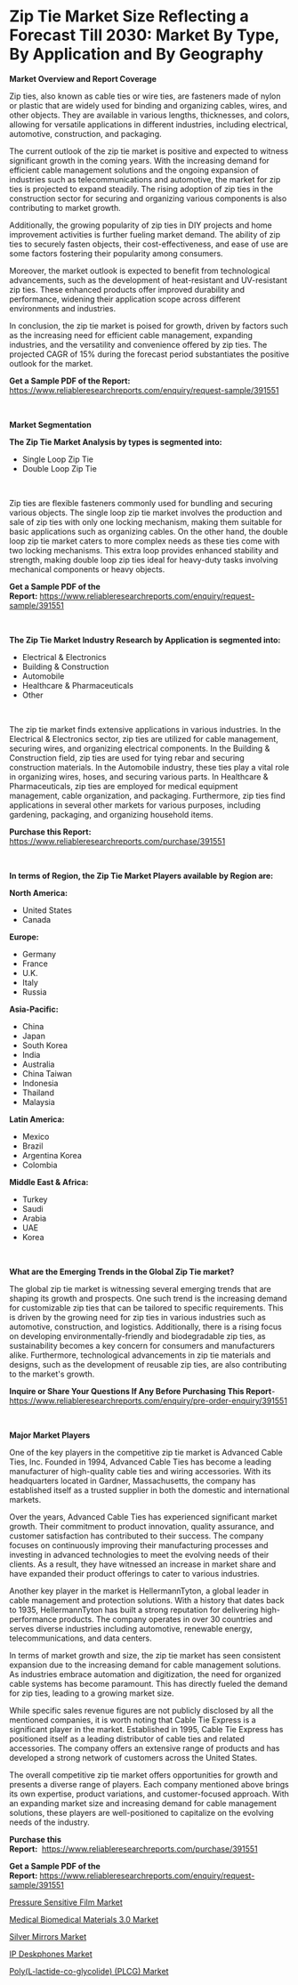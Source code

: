 <p><h1>Zip Tie Market Size Reflecting a Forecast Till 2030: Market By Type, By Application and By Geography</h1></p><p><strong>Market Overview and Report Coverage</strong></p>
<p><p>Zip ties, also known as cable ties or wire ties, are fasteners made of nylon or plastic that are widely used for binding and organizing cables, wires, and other objects. They are available in various lengths, thicknesses, and colors, allowing for versatile applications in different industries, including electrical, automotive, construction, and packaging.</p><p>The current outlook of the zip tie market is positive and expected to witness significant growth in the coming years. With the increasing demand for efficient cable management solutions and the ongoing expansion of industries such as telecommunications and automotive, the market for zip ties is projected to expand steadily. The rising adoption of zip ties in the construction sector for securing and organizing various components is also contributing to market growth.</p><p>Additionally, the growing popularity of zip ties in DIY projects and home improvement activities is further fueling market demand. The ability of zip ties to securely fasten objects, their cost-effectiveness, and ease of use are some factors fostering their popularity among consumers.</p><p>Moreover, the market outlook is expected to benefit from technological advancements, such as the development of heat-resistant and UV-resistant zip ties. These enhanced products offer improved durability and performance, widening their application scope across different environments and industries.</p><p>In conclusion, the zip tie market is poised for growth, driven by factors such as the increasing need for efficient cable management, expanding industries, and the versatility and convenience offered by zip ties. The projected CAGR of 15% during the forecast period substantiates the positive outlook for the market.</p></p>
<p><strong>Get a Sample PDF of the Report:</strong> <a href="https://www.reliableresearchreports.com/enquiry/request-sample/391551">https://www.reliableresearchreports.com/enquiry/request-sample/391551</a></p>
<p>&nbsp;</p>
<p><strong>Market Segmentation</strong></p>
<p><strong>The Zip Tie Market Analysis by types is segmented into:</strong></p>
<p><ul><li>Single Loop Zip Tie</li><li>Double Loop Zip Tie</li></ul></p>
<p>&nbsp;</p>
<p><p>Zip ties are flexible fasteners commonly used for bundling and securing various objects. The single loop zip tie market involves the production and sale of zip ties with only one locking mechanism, making them suitable for basic applications such as organizing cables. On the other hand, the double loop zip tie market caters to more complex needs as these ties come with two locking mechanisms. This extra loop provides enhanced stability and strength, making double loop zip ties ideal for heavy-duty tasks involving mechanical components or heavy objects.</p></p>
<p><strong>Get a Sample PDF of the Report:</strong>&nbsp;<a href="https://www.reliableresearchreports.com/enquiry/request-sample/391551">https://www.reliableresearchreports.com/enquiry/request-sample/391551</a></p>
<p>&nbsp;</p>
<p><strong>The Zip Tie Market Industry Research by Application is segmented into:</strong></p>
<p><ul><li>Electrical & Electronics</li><li>Building & Construction</li><li>Automobile</li><li>Healthcare & Pharmaceuticals</li><li>Other</li></ul></p>
<p>&nbsp;</p>
<p><p>The zip tie market finds extensive applications in various industries. In the Electrical & Electronics sector, zip ties are utilized for cable management, securing wires, and organizing electrical components. In the Building & Construction field, zip ties are used for tying rebar and securing construction materials. In the Automobile industry, these ties play a vital role in organizing wires, hoses, and securing various parts. In Healthcare & Pharmaceuticals, zip ties are employed for medical equipment management, cable organization, and packaging. Furthermore, zip ties find applications in several other markets for various purposes, including gardening, packaging, and organizing household items.</p></p>
<p><strong>Purchase this Report:</strong>&nbsp; <a href="https://www.reliableresearchreports.com/purchase/391551">https://www.reliableresearchreports.com/purchase/391551</a></p>
<p>&nbsp;</p>
<p><strong>In terms of Region, the Zip Tie Market Players available by Region are:</strong></p>
<p>
    <p> <strong> North America: </strong>
        <ul>
            <li>United States</li>
            <li>Canada</li>
        </ul>
        </p> 
    <p> <strong> Europe: </strong>
        <ul>
            <li>Germany</li>
            <li>France</li>
            <li>U.K.</li>
            <li>Italy</li>
            <li>Russia</li>
        </ul>
        </p> 
    <p> <strong> Asia-Pacific: </strong>
        <ul>
            <li>China</li>
            <li>Japan</li>
            <li>South Korea</li>
            <li>India</li>
            <li>Australia</li>
            <li>China Taiwan</li>
            <li>Indonesia</li>
            <li>Thailand</li>
            <li>Malaysia</li>
        </ul>
        </p> 
    <p> <strong> Latin America: </strong>
        <ul>
            <li>Mexico</li>
            <li>Brazil</li>
            <li>Argentina Korea</li>
            <li>Colombia</li>
        </ul>
        </p> 
    <p> <strong> Middle East & Africa: </strong>
        <ul>
            <li>Turkey</li>
            <li>Saudi</li>
            <li>Arabia</li>
            <li>UAE</li>
            <li>Korea</li>
        </ul>
    </p>
    </p>
<p>&nbsp;</p>
<p><strong>What are the Emerging Trends in the Global Zip Tie market?</strong></p>
<p><p>The global zip tie market is witnessing several emerging trends that are shaping its growth and prospects. One such trend is the increasing demand for customizable zip ties that can be tailored to specific requirements. This is driven by the growing need for zip ties in various industries such as automotive, construction, and logistics. Additionally, there is a rising focus on developing environmentally-friendly and biodegradable zip ties, as sustainability becomes a key concern for consumers and manufacturers alike. Furthermore, technological advancements in zip tie materials and designs, such as the development of reusable zip ties, are also contributing to the market's growth.</p></p>
<p><strong>Inquire or Share Your Questions If Any Before Purchasing This Report</strong>- <a href="https://www.reliableresearchreports.com/enquiry/pre-order-enquiry/391551">https://www.reliableresearchreports.com/enquiry/pre-order-enquiry/391551</a></p>
<p>&nbsp;</p>
<p><strong>Major Market Players</strong></p>
<p><p>One of the key players in the competitive zip tie market is Advanced Cable Ties, Inc. Founded in 1994, Advanced Cable Ties has become a leading manufacturer of high-quality cable ties and wiring accessories. With its headquarters located in Gardner, Massachusetts, the company has established itself as a trusted supplier in both the domestic and international markets.</p><p>Over the years, Advanced Cable Ties has experienced significant market growth. Their commitment to product innovation, quality assurance, and customer satisfaction has contributed to their success. The company focuses on continuously improving their manufacturing processes and investing in advanced technologies to meet the evolving needs of their clients. As a result, they have witnessed an increase in market share and have expanded their product offerings to cater to various industries.</p><p>Another key player in the market is HellermannTyton, a global leader in cable management and protection solutions. With a history that dates back to 1935, HellermannTyton has built a strong reputation for delivering high-performance products. The company operates in over 30 countries and serves diverse industries including automotive, renewable energy, telecommunications, and data centers.</p><p>In terms of market growth and size, the zip tie market has seen consistent expansion due to the increasing demand for cable management solutions. As industries embrace automation and digitization, the need for organized cable systems has become paramount. This has directly fueled the demand for zip ties, leading to a growing market size.</p><p>While specific sales revenue figures are not publicly disclosed by all the mentioned companies, it is worth noting that Cable Tie Express is a significant player in the market. Established in 1995, Cable Tie Express has positioned itself as a leading distributor of cable ties and related accessories. The company offers an extensive range of products and has developed a strong network of customers across the United States.</p><p>The overall competitive zip tie market offers opportunities for growth and presents a diverse range of players. Each company mentioned above brings its own expertise, product variations, and customer-focused approach. With an expanding market size and increasing demand for cable management solutions, these players are well-positioned to capitalize on the evolving needs of the industry.</p></p>
<p><strong>Purchase this Report:</strong>&nbsp;&nbsp;<a href="https://www.reliableresearchreports.com/purchase/391551">https://www.reliableresearchreports.com/purchase/391551</a></p>
<p></p>
<p><strong>Get a Sample PDF of the Report:</strong>&nbsp;<a href="https://www.reliableresearchreports.com/enquiry/request-sample/391551">https://www.reliableresearchreports.com/enquiry/request-sample/391551</a></p>
<p><p><a href="https://medium.com/@suryayadavrp23/pressure-sensitive-film-market-trends-forecast-and-competitive-analysis-to-2030-1ba27807c5ae">Pressure Sensitive Film Market</a></p><p><a href="https://github.com/ChiragRP21/Market-Research-Report-List-1/blob/main/medical-biomedical-materials-30-market.md">Medical Biomedical Materials 3.0 Market</a></p><p><a href="https://www.linkedin.com/pulse/silver-mirrors-market-challenges-opportunities-growth-drivers-xnzge/">Silver Mirrors Market</a></p><p><a href="https://www.linkedin.com/pulse/ip-deskphones-market-challenges-opportunities-growth-drivers-bmw7e/">IP Deskphones Market</a></p><p><a href="https://github.com/Chiragrp22/Market-Research-Report-List-1/blob/main/polyl-lactide-co-glycolide-plcg-market.md">Poly(L-lactide-co-glycolide) (PLCG) Market</a></p></p>